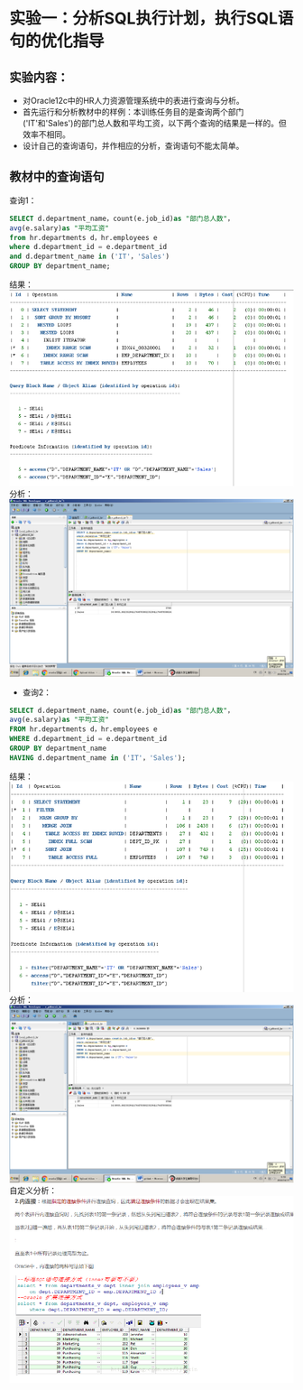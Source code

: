 # 实验一：分析SQL执行计划，执行SQL语句的优化指导

## 实验内容：
- 对Oracle12c中的HR人力资源管理系统中的表进行查询与分析。
- 首先运行和分析教材中的样例：本训练任务目的是查询两个部门('IT'和'Sales')的部门总人数和平均工资，以下两个查询的结果是一样的。但效率不相同。
- 设计自己的查询语句，并作相应的分析，查询语句不能太简单。

## 教材中的查询语句

查询1：

```SQL
SELECT d.department_name，count(e.job_id)as "部门总人数"，
avg(e.salary)as "平均工资"
from hr.departments d，hr.employees e
where d.department_id = e.department_id
and d.department_name in ('IT'，'Sales')
GROUP BY department_name;
```
结果：  
![images](https://github.com/ataoxia/oracle/blob/master/test1/1.png)
分析：  
![images](https://github.com/ataoxia/oracle/blob/master/test1/11.png)
- 查询2：
```SQL
SELECT d.department_name，count(e.job_id)as "部门总人数"，
avg(e.salary)as "平均工资"
FROM hr.departments d，hr.employees e
WHERE d.department_id = e.department_id
GROUP BY department_name
HAVING d.department_name in ('IT'，'Sales');
```
结果：  
![images](https://github.com/ataoxia/oracle/blob/master/test1/2.png)
分析：  
![images](https://github.com/ataoxia/oracle/blob/master/test1/22.png)
自定义分析：  
![images](https://github.com/ataoxia/oracle/blob/master/test1/3.png)

